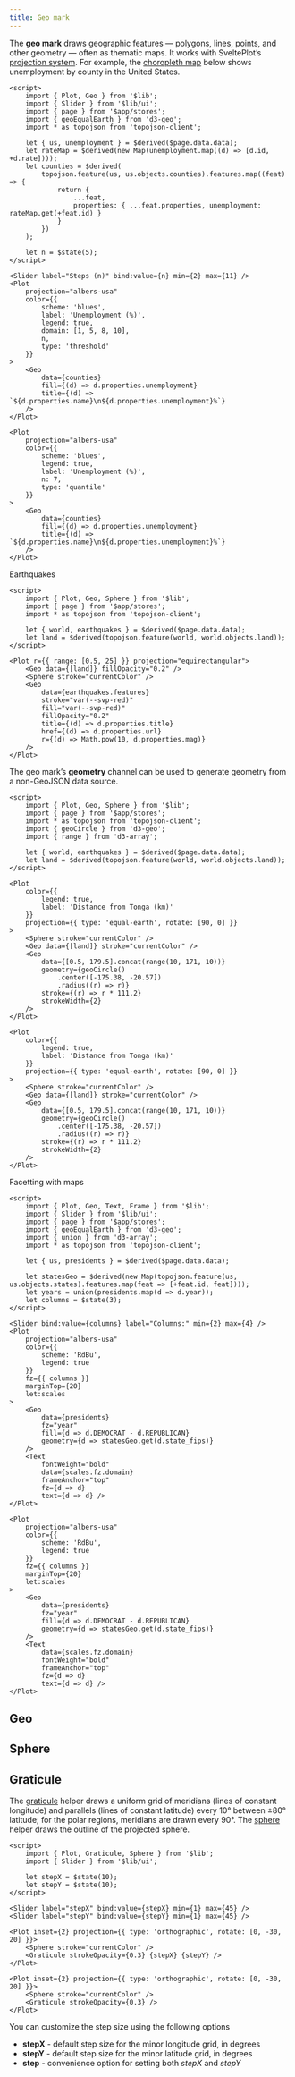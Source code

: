 ```yaml
---
title: Geo mark
---
```


The **geo mark** draws geographic features — polygons, lines, points, and other geometry — often as thematic maps. It works with SveltePlot’s [projection system](/features/projections). For example, the [choropleth map](https://en.wikipedia.org/wiki/Choropleth_map) below shows unemployment by county in the United States.

```svelte live
<script>
    import { Plot, Geo } from '$lib';
    import { Slider } from '$lib/ui';
    import { page } from '$app/stores';
    import { geoEqualEarth } from 'd3-geo';
    import * as topojson from 'topojson-client';

    let { us, unemployment } = $derived($page.data.data);
    let rateMap = $derived(new Map(unemployment.map((d) => [d.id, +d.rate])));
    let counties = $derived(
        topojson.feature(us, us.objects.counties).features.map((feat) => {
            return {
                ...feat,
                properties: { ...feat.properties, unemployment: rateMap.get(+feat.id) }
            }
        })
    );

    let n = $state(5);
</script>

<Slider label="Steps (n)" bind:value={n} min={2} max={11} />
<Plot
    projection="albers-usa"
    color={{
        scheme: 'blues',
        label: 'Unemployment (%)',
        legend: true,
        domain: [1, 5, 8, 10],
        n,
        type: 'threshold'
    }}
>
    <Geo
        data={counties}
        fill={(d) => d.properties.unemployment}
        title={(d) => `${d.properties.name}\n${d.properties.unemployment}%`}
    />
</Plot>
```

```svelte
<Plot
    projection="albers-usa"
    color={{
        scheme: 'blues',
        legend: true,
        label: 'Unemployment (%)',
        n: 7,
        type: 'quantile'
    }}
>
    <Geo
        data={counties}
        fill={(d) => d.properties.unemployment}
        title={(d) => `${d.properties.name}\n${d.properties.unemployment}%`}
    />
</Plot>
```

Earthquakes

```svelte live
<script>
    import { Plot, Geo, Sphere } from '$lib';
    import { page } from '$app/stores';
    import * as topojson from 'topojson-client';

    let { world, earthquakes } = $derived($page.data.data);
    let land = $derived(topojson.feature(world, world.objects.land));
</script>

<Plot r={{ range: [0.5, 25] }} projection="equirectangular">
    <Geo data={[land]} fillOpacity="0.2" />
    <Sphere stroke="currentColor" />
    <Geo
        data={earthquakes.features}
        stroke="var(--svp-red)"
        fill="var(--svp-red)"
        fillOpacity="0.2"
        title={(d) => d.properties.title}
        href={(d) => d.properties.url}
        r={(d) => Math.pow(10, d.properties.mag)}
    />
</Plot>
```

The geo mark’s **geometry** channel can be used to generate geometry from a non-GeoJSON data source.

```svelte live
<script>
    import { Plot, Geo, Sphere } from '$lib';
    import { page } from '$app/stores';
    import * as topojson from 'topojson-client';
    import { geoCircle } from 'd3-geo';
    import { range } from 'd3-array';

    let { world, earthquakes } = $derived($page.data.data);
    let land = $derived(topojson.feature(world, world.objects.land));
</script>

<Plot
    color={{
        legend: true,
        label: 'Distance from Tonga (km)'
    }}
    projection={{ type: 'equal-earth', rotate: [90, 0] }}
>
    <Sphere stroke="currentColor" />
    <Geo data={[land]} stroke="currentColor" />
    <Geo
        data={[0.5, 179.5].concat(range(10, 171, 10))}
        geometry={geoCircle()
            .center([-175.38, -20.57])
            .radius((r) => r)}
        stroke={(r) => r * 111.2}
        strokeWidth={2}
    />
</Plot>
```

```svelte
<Plot
    color={{
        legend: true,
        label: 'Distance from Tonga (km)'
    }}
    projection={{ type: 'equal-earth', rotate: [90, 0] }}
>
    <Sphere stroke="currentColor" />
    <Geo data={[land]} stroke="currentColor" />
    <Geo
        data={[0.5, 179.5].concat(range(10, 171, 10))}
        geometry={geoCircle()
            .center([-175.38, -20.57])
            .radius((r) => r)}
        stroke={(r) => r * 111.2}
        strokeWidth={2}
    />
</Plot>
```

Facetting with maps

```svelte live
<script>
    import { Plot, Geo, Text, Frame } from '$lib';
    import { Slider } from '$lib/ui';
    import { page } from '$app/stores';
    import { geoEqualEarth } from 'd3-geo';
    import { union } from 'd3-array';
    import * as topojson from 'topojson-client';

    let { us, presidents } = $derived($page.data.data);

    let statesGeo = $derived(new Map(topojson.feature(us, us.objects.states).features.map(feat => [+feat.id, feat])));
    let years = union(presidents.map(d => d.year));
    let columns = $state(3);
</script>

<Slider bind:value={columns} label="Columns:" min={2} max={4} />
<Plot
    projection="albers-usa"
    color={{
        scheme: 'RdBu',
        legend: true
    }}
    fz={{ columns }}
    marginTop={20}
    let:scales
>
    <Geo
        data={presidents}
        fz="year"
        fill={d => d.DEMOCRAT - d.REPUBLICAN}
        geometry={d => statesGeo.get(d.state_fips)}
    />
    <Text 
        fontWeight="bold" 
        data={scales.fz.domain} 
        frameAnchor="top" 
        fz={d => d}
        text={d => d} />
</Plot>
```

```svelte
<Plot
    projection="albers-usa"
    color={{
        scheme: 'RdBu',
        legend: true
    }}
    fz={{ columns }}
    marginTop={20}
    let:scales
>
    <Geo
        data={presidents}
        fz="year"
        fill={d => d.DEMOCRAT - d.REPUBLICAN}
        geometry={d => statesGeo.get(d.state_fips)}
    />
    <Text 
        data={scales.fz.domain} 
        fontWeight="bold" 
        frameAnchor="top" 
        fz={d => d}
        text={d => d} />
</Plot>
```

## Geo

## Sphere

## Graticule

The [graticule](https://d3js.org/d3-geo/shape#geoGraticule) helper draws a uniform grid of meridians (lines of constant longitude) and parallels (lines of constant latitude) every 10° between ±80° latitude; for the polar regions, meridians are drawn every 90°. The [sphere](/marks/geo#Sphere) helper draws the outline of the projected sphere.

```svelte --live
<script>
    import { Plot, Graticule, Sphere } from '$lib';
    import { Slider } from '$lib/ui';

    let stepX = $state(10);
    let stepY = $state(10);
</script>

<Slider label="stepX" bind:value={stepX} min={1} max={45} />
<Slider label="stepY" bind:value={stepY} min={1} max={45} />

<Plot inset={2} projection={{ type: 'orthographic', rotate: [0, -30, 20] }}>
    <Sphere stroke="currentColor" />
    <Graticule strokeOpacity={0.3} {stepX} {stepY} />
</Plot>
```

```svelte
<Plot inset={2} projection={{ type: 'orthographic', rotate: [0, -30, 20] }}>
    <Sphere stroke="currentColor" />
    <Graticule strokeOpacity={0.3} />
</Plot>
```

You can customize the step size using the following options

-   **stepX** - default step size for the minor longitude grid, in degrees
-   **stepY** - default step size for the minor latitude grid, in degrees
-   **step** - convenience option for setting both _stepX_ and _stepY_

